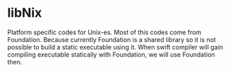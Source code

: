 # libNix
Platform specific codes for Unix-es.
Most of this codes come from Foundation. Because currently Foundation is a shared library so it is not possible to build a static executable using it. When swift compiler will gain compiling executable statically with Foundation, we will use Foundation then. 
